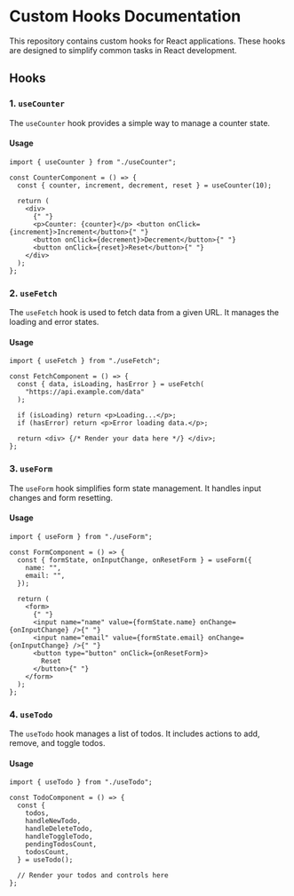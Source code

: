 # Custom Hooks Documentation

This repository contains custom hooks for React applications. These hooks are designed to simplify common tasks in React development.

## Hooks

### 1. `useCounter`

The `useCounter` hook provides a simple way to manage a counter state.

#### Usage

```
import { useCounter } from "./useCounter";

const CounterComponent = () => {
  const { counter, increment, decrement, reset } = useCounter(10);

  return (
    <div>
      {" "}
      <p>Counter: {counter}</p> <button onClick={increment}>Increment</button>{" "}
      <button onClick={decrement}>Decrement</button>{" "}
      <button onClick={reset}>Reset</button>{" "}
    </div>
  );
};
```

### 2. `useFetch`

The `useFetch` hook is used to fetch data from a given URL. It manages the loading and error states.

#### Usage

```
import { useFetch } from "./useFetch";

const FetchComponent = () => {
  const { data, isLoading, hasError } = useFetch(
    "https://api.example.com/data"
  );

  if (isLoading) return <p>Loading...</p>;
  if (hasError) return <p>Error loading data.</p>;

  return <div> {/* Render your data here */} </div>;
};
```


### 3. `useForm`

The `useForm` hook simplifies form state management. It handles input changes and form resetting.

#### Usage

```
import { useForm } from "./useForm";

const FormComponent = () => {
  const { formState, onInputChange, onResetForm } = useForm({
    name: "",
    email: "",
  });

  return (
    <form>
      {" "}
      <input name="name" value={formState.name} onChange={onInputChange} />{" "}
      <input name="email" value={formState.email} onChange={onInputChange} />{" "}
      <button type="button" onClick={onResetForm}>
        Reset
      </button>{" "}
    </form>
  );
};
```

### 4. `useTodo`

The `useTodo` hook manages a list of todos. It includes actions to add, remove, and toggle todos.

#### Usage

```
import { useTodo } from "./useTodo";

const TodoComponent = () => {
  const {
    todos,
    handleNewTodo,
    handleDeleteTodo,
    handleToggleTodo,
    pendingTodosCount,
    todosCount,
  } = useTodo();

  // Render your todos and controls here
};
```
